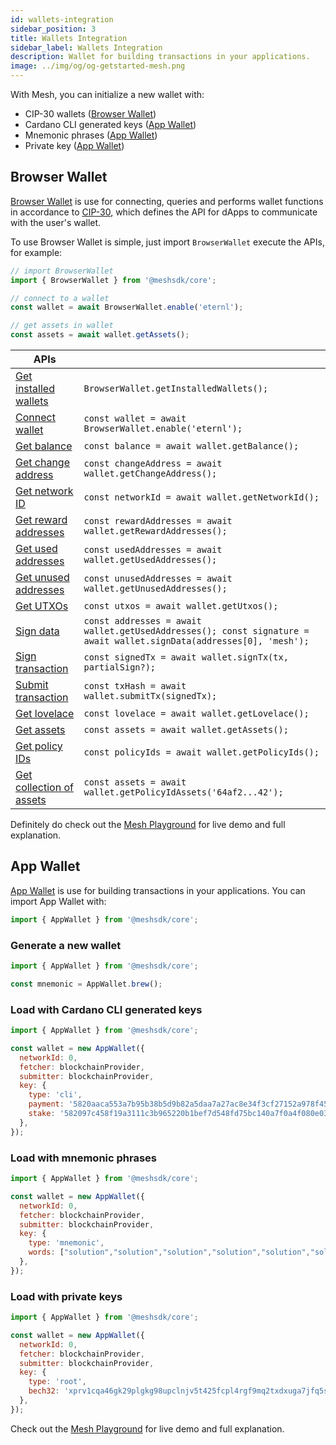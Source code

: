 ```yaml
---
id: wallets-integration
sidebar_position: 3
title: Wallets Integration
sidebar_label: Wallets Integration
description: Wallet for building transactions in your applications.
image: ../img/og/og-getstarted-mesh.png
---
```


With Mesh, you can initialize a new wallet with:
- CIP-30 wallets ([Browser Wallet](#browser-wallet))
- Cardano CLI generated keys ([App Wallet](#app-wallet))
- Mnemonic phrases ([App Wallet](#app-wallet))
- Private key ([App Wallet](#app-wallet))

## Browser Wallet

[Browser Wallet](https://meshjs.dev/apis/browserwallet) is use for connecting, queries and performs wallet functions in accordance to [CIP-30](https://github.com/cardano-foundation/CIPs/tree/master/CIP-0030), which defines the API for dApps to communicate with the user's wallet.

To use Browser Wallet is simple, just import `BrowserWallet` execute the APIs, for example:

```javascript
// import BrowserWallet
import { BrowserWallet } from '@meshsdk/core';

// connect to a wallet
const wallet = await BrowserWallet.enable('eternl');

// get assets in wallet
const assets = await wallet.getAssets();
```

| APIs | |
|--|--|
| [Get installed wallets](https://meshjs.dev/apis/browserwallet#getInstallWallets) | ```BrowserWallet.getInstalledWallets();``` |
| [Connect wallet](https://meshjs.dev/apis/browserwallet#connectWallet) | ```const wallet = await BrowserWallet.enable('eternl');``` |
| [Get balance](https://meshjs.dev/apis/browserwallet#getBalance) | ```const balance = await wallet.getBalance();``` |
| [Get change address](https://meshjs.dev/apis/browserwallet#getChangeAddress) | ```const changeAddress = await wallet.getChangeAddress();``` |
| [Get network ID](https://meshjs.dev/apis/browserwallet#getNetworkId) | ```const networkId = await wallet.getNetworkId();``` |
| [Get reward addresses](https://meshjs.dev/apis/browserwallet#getRewardAddresses) | ```const rewardAddresses = await wallet.getRewardAddresses();``` |
| [Get used addresses](https://meshjs.dev/apis/browserwallet#getUsedAddresses) | ```const usedAddresses = await wallet.getUsedAddresses();``` |
| [Get unused addresses](https://meshjs.dev/apis/browserwallet#getUnusedAddresses) | ```const unusedAddresses = await wallet.getUnusedAddresses();``` |
| [Get UTXOs](https://meshjs.dev/apis/browserwallet#getUtxos) | ```const utxos = await wallet.getUtxos();``` |
| [Sign data](https://meshjs.dev/apis/browserwallet#signData) | ```const addresses = await wallet.getUsedAddresses(); const signature = await wallet.signData(addresses[0], 'mesh');``` |
| [Sign transaction](https://meshjs.dev/apis/browserwallet#signTx) | ```const signedTx = await wallet.signTx(tx, partialSign?);``` |
| [Submit transaction](https://meshjs.dev/apis/browserwallet#submitTx) | ```const txHash = await wallet.submitTx(signedTx);``` |
| [Get lovelace](https://meshjs.dev/apis/browserwallet#getLovelace) | ```const lovelace = await wallet.getLovelace();``` |
| [Get assets](https://meshjs.dev/apis/browserwallet#getAssets) | ```const assets = await wallet.getAssets();``` |
| [Get policy IDs](https://meshjs.dev/apis/browserwallet#getPolicyIds) | ```const policyIds = await wallet.getPolicyIds();``` |
| [Get collection of assets](https://meshjs.dev/apis/browserwallet#getPolicyIdAssets) | ```const assets = await wallet.getPolicyIdAssets('64af2...42');``` |

Definitely do check out the [Mesh Playground](https://meshjs.dev/apis/browserwallet) for live demo and full explanation.

## App Wallet

[App Wallet](https://meshjs.dev/apis/appwallet) is use for building transactions in your applications. You can import App Wallet with:

```javascript
import { AppWallet } from '@meshsdk/core';
```

### Generate a new wallet

```javascript
import { AppWallet } from '@meshsdk/core';

const mnemonic = AppWallet.brew();
```

### Load with Cardano CLI generated keys

```javascript
import { AppWallet } from '@meshsdk/core';

const wallet = new AppWallet({
  networkId: 0,
  fetcher: blockchainProvider,
  submitter: blockchainProvider,
  key: {
    type: 'cli',
    payment: '5820aaca553a7b95b38b5d9b82a5daa7a27ac8e34f3cf27152a978f4576520dd6503',
    stake: '582097c458f19a3111c3b965220b1bef7d548fd75bc140a7f0a4f080e03cce604f0e',
  },
});
```

### Load with mnemonic phrases

```javascript
import { AppWallet } from '@meshsdk/core';

const wallet = new AppWallet({
  networkId: 0,
  fetcher: blockchainProvider,
  submitter: blockchainProvider,
  key: {
    type: 'mnemonic',
    words: ["solution","solution","solution","solution","solution","solution","solution","solution","solution","solution","solution","solution","solution","solution","solution","solution","solution","solution","solution","solution","solution","solution","solution","solution"],
  },
});
```

### Load with private keys

```javascript
import { AppWallet } from '@meshsdk/core';

const wallet = new AppWallet({
  networkId: 0,
  fetcher: blockchainProvider,
  submitter: blockchainProvider,
  key: {
    type: 'root',
    bech32: 'xprv1cqa46gk29plgkg98upclnjv5t425fcpl4rgf9mq2txdxuga7jfq5shk7np6l55nj00sl3m4syzna3uwgrwppdm0azgy9d8zahyf32s62klfyhe0ayyxkc7x92nv4s77fa0v25tufk9tnv7x6dgexe9kdz5gpeqgu',
  },
});
```

Check out the [Mesh Playground](https://meshjs.dev/apis/appwallet) for live demo and full explanation.